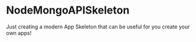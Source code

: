 # NodeMongoAPISkeleton
Just creating a modern App Skeleton that can be useful for you create  your own apps!

